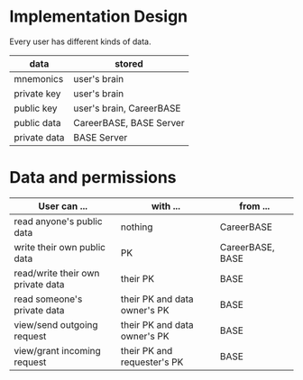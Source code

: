 # Implementation Design

Every user has different kinds of data.

| data | stored |
|-|-|
| mnemonics | user's brain |
| private key | user's brain |
| public key | user's brain, CareerBASE |
| public data | CareerBASE, BASE Server |
| private data | BASE Server |

# Data and permissions

| User can ... | with ... | from ... |
|-|-|-|
| read anyone's public data | nothing | CareerBASE |
| write their own public data | PK | CareerBASE, BASE |
| read/write their own private data | their PK | BASE |
| read someone's private data | their PK and data owner's PK | BASE |
| view/send outgoing request | their PK and data owner's PK | BASE | 
| view/grant incoming request | their PK and requester's PK | BASE | 
